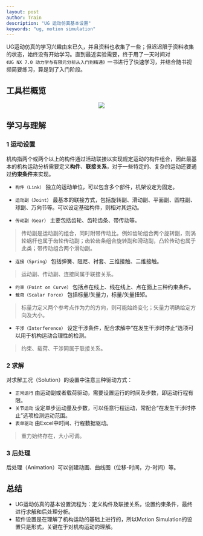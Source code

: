 ```yaml
---
layout: post
author: Train
description: "UG 运动仿真基本设置"
keywords: "ug, motion simulation"
---
```


UG运动仿真的学习兴趣由来已久，并且资料也收集了一些；但迟迟限于资料收集的状态，始终没有开始学习。直到最近实验需要，终于用了一天时间对`《UG NX 7.0 动力学与有限元分析从入门到精通》`一书进行了快速学习，并结合随书视频简要练习，算是到了入门阶段。

## 工具栏概览

<div align='center'>
<img src="{{ "/images/2013-06-13-01.jpg" | prepend: site.baseurl }}">
</div>

## 学习与理解

### 1 运动设置

机构指两个或两个以上的构件通过活动联接以实现规定运动的构件组合，因此最基本的机构运动分析需要定义**构件**、**联接关系**，对于一些特定的、复杂的运动还要通过**约束条件**来实现。

* `构件（Link）` 独立的运动单位，可以包含多个部件，机架设定为固定。

* `运动副（Joint）` 最基本的联接方式，包括旋转副、滑动副、平面副、圆柱副、球副、万向节等。可以设定基础构件，则相对其运动。
* `传动副（Gear）` 主要包括齿轮、齿轮齿条、带传动等。

> 传动副是运动副的组合，同时附带传动比。例如齿轮组合两个旋转副，则涡轮蜗杆也属于齿轮传动副；齿轮齿条组合旋转副和滑动副，凸轮传动也属于此类；带传动组合两个滑动副。

* `连接（Spring）` 包括弹簧、阻尼、衬套、三维接触、二维接触。

> 运动副、传动副、连接同属于联接关系。  

* `约束（Point on Curve）` 包括点在线上、线在线上、点在面上三种约束条件。
* `载荷（Scalar Force）` 包括标量/矢量力，标量/矢量扭矩。

> 标量力定义两个参考点作为力的方向，则可能始终变化；矢量力明确给定方向及大小。

* `干涉（Interference）` 设定干涉条件，配合求解中“在发生干涉时停止”选项可以用于机构运动合理性的检测。

> 约束、载荷、干涉同属于联接关系。  

### 2 求解

对求解工况（Solution）的设置中注意三种驱动方式：

* `正常运行` 由运动副或者载荷驱动，需要设置运行的时间及步数，即运动行程有限。
* `关节运动` 设定单步运动量及步数，可以任意行程运动，常配合“在发生干涉时停止”选项检测运动范围。
* `表单驱动` 由Excel中时间、行程数据驱动。

> 重力始终存在，大小可调。

### 3 后处理

后处理（Animation）可以创建动画、曲线图（位移-时间，力-时间）等。

## 总结

* UG运动仿真的基本设置流程为：定义构件及联接关系，设置约束条件，最终进行求解和后处理分析。
* 软件设置是在理解了机构运动的基础上进行的，所以Motion Simulation的设置只是形式，关键在于对机构运动的理解。